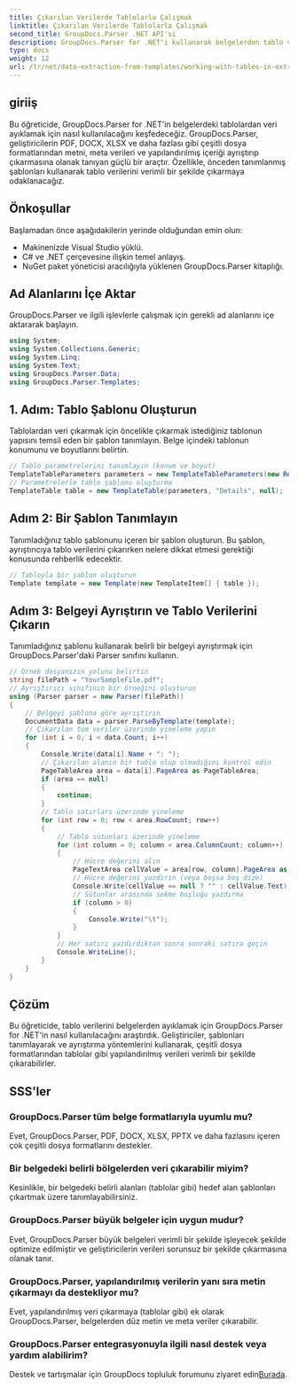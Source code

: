 ```yaml
---
title: Çıkarılan Verilerde Tablolarla Çalışmak
linktitle: Çıkarılan Verilerde Tablolarla Çalışmak
second_title: GroupDocs.Parser .NET API'si
description: GroupDocs.Parser for .NET'i kullanarak belgelerden tablo verilerini nasıl çıkaracağınızı öğrenin. Yapılandırılmış içeriği önceden tanımlanmış şablonlarla verimli bir şekilde ayrıştırın.
type: docs
weight: 12
url: /tr/net/data-extraction-from-templates/working-with-tables-in-extracted-data/
---
```

## giriiş
Bu öğreticide, GroupDocs.Parser for .NET'in belgelerdeki tablolardan veri ayıklamak için nasıl kullanılacağını keşfedeceğiz. GroupDocs.Parser, geliştiricilerin PDF, DOCX, XLSX ve daha fazlası gibi çeşitli dosya formatlarından metni, meta verileri ve yapılandırılmış içeriği ayrıştırıp çıkarmasına olanak tanıyan güçlü bir araçtır. Özellikle, önceden tanımlanmış şablonları kullanarak tablo verilerini verimli bir şekilde çıkarmaya odaklanacağız.
## Önkoşullar
Başlamadan önce aşağıdakilerin yerinde olduğundan emin olun:
- Makinenizde Visual Studio yüklü.
- C# ve .NET çerçevesine ilişkin temel anlayış.
- NuGet paket yöneticisi aracılığıyla yüklenen GroupDocs.Parser kitaplığı.

## Ad Alanlarını İçe Aktar
GroupDocs.Parser ve ilgili işlevlerle çalışmak için gerekli ad alanlarını içe aktararak başlayın.
```csharp
using System;
using System.Collections.Generic;
using System.Linq;
using System.Text;
using GroupDocs.Parser.Data;
using GroupDocs.Parser.Templates;
```
## 1. Adım: Tablo Şablonu Oluşturun
Tablolardan veri çıkarmak için öncelikle çıkarmak istediğiniz tablonun yapısını temsil eden bir şablon tanımlayın. Belge içindeki tablonun konumunu ve boyutlarını belirtin.
```csharp
// Tablo parametrelerini tanımlayın (konum ve boyut)
TemplateTableParameters parameters = new TemplateTableParameters(new Rectangle(new Point(35, 320), new Size(530, 55)), null);
// Parametrelerle tablo şablonu oluşturma
TemplateTable table = new TemplateTable(parameters, "Details", null);
```
## Adım 2: Bir Şablon Tanımlayın
Tanımladığınız tablo şablonunu içeren bir şablon oluşturun. Bu şablon, ayrıştırıcıya tablo verilerini çıkarırken nelere dikkat etmesi gerektiği konusunda rehberlik edecektir.
```csharp
// Tabloyla bir şablon oluşturun
Template template = new Template(new TemplateItem[] { table });
```
## Adım 3: Belgeyi Ayrıştırın ve Tablo Verilerini Çıkarın
Tanımladığınız şablonu kullanarak belirli bir belgeyi ayrıştırmak için GroupDocs.Parser'daki Parser sınıfını kullanın.
```csharp
// Örnek dosyanızın yolunu belirtin
string filePath = "YourSampleFile.pdf";
// Ayrıştırıcı sınıfının bir örneğini oluşturun
using (Parser parser = new Parser(filePath))
{
    // Belgeyi şablona göre ayrıştırın
    DocumentData data = parser.ParseByTemplate(template);
    // Çıkarılan tüm veriler üzerinde yineleme yapın
    for (int i = 0; i < data.Count; i++)
    {
        Console.Write(data[i].Name + ": ");
        // Çıkarılan alanın bir tablo olup olmadığını kontrol edin
        PageTableArea area = data[i].PageArea as PageTableArea;
        if (area == null)
        {
            continue;
        }
        // Tablo satırları üzerinde yineleme
        for (int row = 0; row < area.RowCount; row++)
        {
            // Tablo sütunları üzerinde yineleme
            for (int column = 0; column < area.ColumnCount; column++)
            {
                // Hücre değerini alın
                PageTextArea cellValue = area[row, column].PageArea as PageTextArea;
                // Hücre değerini yazdırın (veya boşsa boş dize)
                Console.Write(cellValue == null ? "" : cellValue.Text);
                // Sütunlar arasında sekme boşluğu yazdırma
                if (column > 0)
                {
                    Console.Write("\t");
                }
            }
            // Her satırı yazdırdıktan sonra sonraki satıra geçin
            Console.WriteLine();
        }
    }
}
```

## Çözüm
Bu öğreticide, tablo verilerini belgelerden ayıklamak için GroupDocs.Parser for .NET'in nasıl kullanılacağını araştırdık. Geliştiriciler, şablonları tanımlayarak ve ayrıştırma yöntemlerini kullanarak, çeşitli dosya formatlarından tablolar gibi yapılandırılmış verileri verimli bir şekilde çıkarabilirler.

## SSS'ler
### GroupDocs.Parser tüm belge formatlarıyla uyumlu mu?
Evet, GroupDocs.Parser, PDF, DOCX, XLSX, PPTX ve daha fazlasını içeren çok çeşitli dosya formatlarını destekler.
### Bir belgedeki belirli bölgelerden veri çıkarabilir miyim?
Kesinlikle, bir belgedeki belirli alanları (tablolar gibi) hedef alan şablonları çıkartmak üzere tanımlayabilirsiniz.
### GroupDocs.Parser büyük belgeler için uygun mudur?
Evet, GroupDocs.Parser büyük belgeleri verimli bir şekilde işleyecek şekilde optimize edilmiştir ve geliştiricilerin verileri sorunsuz bir şekilde çıkarmasına olanak tanır.
### GroupDocs.Parser, yapılandırılmış verilerin yanı sıra metin çıkarmayı da destekliyor mu?
Evet, yapılandırılmış veri çıkarmaya (tablolar gibi) ek olarak GroupDocs.Parser, belgelerden düz metin ve meta veriler çıkarabilir.
### GroupDocs.Parser entegrasyonuyla ilgili nasıl destek veya yardım alabilirim?
 Destek ve tartışmalar için GroupDocs topluluk forumunu ziyaret edin[Burada](https://forum.groupdocs.com/c/parser/17).